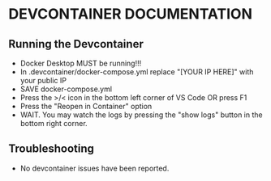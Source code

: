 # DEVCONTAINER DOCUMENTATION

## Running the Devcontainer

- Docker Desktop MUST be running!!!
- In .devcontainer/docker-compose.yml replace "[YOUR IP HERE]" with your public IP
- SAVE docker-compose.yml
- Press the >/< icon in the bottom left corner of VS Code OR press F1
- Press the "Reopen in Container" option
- WAIT. You may watch the logs by pressing the "show logs" button in the bottom right corner.

## Troubleshooting

- No devcontainer issues have been reported.
